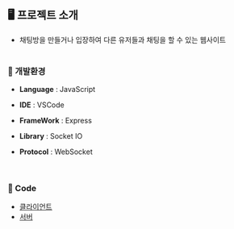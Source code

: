 ## **🖥️**  프로젝트 소개
- 채팅방을 만들거나 입장하여 다른 유저들과 채팅을 할 수 있는 웹사이트
  <br>  <br> 

### **📌** 개발환경

- **Language** : JavaScript

- **IDE** : VSCode

- **FrameWork** : Express

- **Library** : Socket IO

- **Protocol** : WebSocket 
<br> 

### **📌** Code
- [클라이언트](src/public/js/app2.js)
- [서버](src/server.js)

